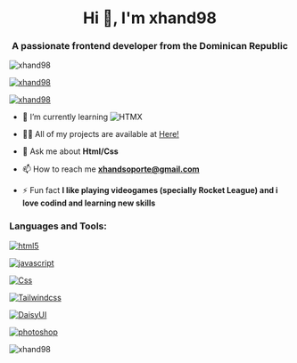 <h1 align="center">Hi 👋, I'm xhand98</h1>
<h3 align="center">A passionate frontend developer from the Dominican Republic</h3>

<p align="left"> <img src="https://komarev.com/ghpvc/?username=xhand98&label=Profile%20views&color=0e75b6&style=flat" alt="xhand98" /> </p>

<p align="left"> <a href="https://github.com/ryo-ma/github-profile-trophy"><img src="https://github-profile-trophy.vercel.app/?username=xhand98" alt="xhand98" /></a> </p>

<p align="left"> <a href="https://twitter.com/xhand98" target="blank"><img src="https://img.shields.io/twitter/follow/xhand98?logo=twitter&style=for-the-badge" alt="xhand98" /></a> </p>

- 🌱 I’m currently learning 	<img src="https://img.shields.io/badge/%3C/%3E%20htmx-3D72D7?style=for-the-badge&logo=mysl&logoColor=white" alt="HTMX">

- 👨‍💻 All of my projects are available at [Here!](https://github.com/Xhand98?tab=repositories)

- 💬 Ask me about **Html/Css**

- 📫 How to reach me **xhandsoporte@gmail.com**

- ⚡ Fun fact **I like playing videogames (specially Rocket League) and i love codind and learning new skills**


<h3 align="left">Languages and Tools:</h3>


<a href="https://www.w3.org/html/" target="_blank" rel="noreferrer"> <img src="https://img.shields.io/badge/HTML5-E34F26?style=for-the-badge&logo=html5&logoColor=white" alt="html5"/> </a>

<a href="https://developer.mozilla.org/en-US/docs/Web/JavaScript" target="_blank" rel="noreferrer"> <img src="https://img.shields.io/badge/JavaScript-323330?style=for-the-badge&logo=javascript&logoColor=F7DF1E" alt="javascript"/> </a>

<a href="https://developer.mozilla.org/en-US/docs/Web/Css" target="_blank" rel="noreferrer"> <img src="https://img.shields.io/badge/CSS3-1572B6?style=for-the-badge&logo=css3&logoColor=white" alt="Css"/> </a>

<a href="https://tailwindcss.com/" target="_blank" rel="noreferrer"> <img src="https://img.shields.io/badge/Tailwind_CSS-38B2AC?style=for-the-badge&logo=tailwind-css&logoColor=white" alt="Tailwindcss"/> </a>

<a href="https://daisyui.com/" target="_blank" rel="noreferrer"> <img src="https://img.shields.io/badge/daisyUI-1ad1a5?style=for-the-badge&logo=daisyui&logoColor=white" alt="DaisyUI"/> </a>

<a href="https://www.photoshop.com/en" target="_blank" rel="noreferrer"> <img src="https://img.shields.io/badge/Adobe%20Photoshop-31A8FF?style=for-the-badge&logo=Adobe%20Photoshop&logoColor=black" alt="photoshop"/> </a>

<p><img align="center" src="https://github-readme-stats.vercel.app/api/top-langs?username=xhand98&show_icons=true&locale=en&layout=compact" alt="xhand98" /></p>
